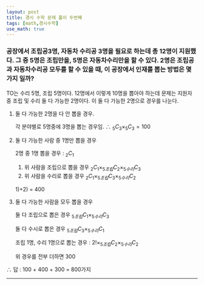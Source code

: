 ```yaml
---
layout: post
title: 경시 수학 문제 풀이 두번째
tags: [math,경시수학]
use_math: true
---
```


### 공장에서 조립공3명, 자동차 수리공 3명을 필요로 하는데 총 12명이 지원했다.  그 중 5명은 조립만을, 5명은 자동차수리만을 할 수 있다. 2명은 조립공과 자동차수리공 모두를 할 수 있을 때, 이 공장에서 인재를 뽑는 방법은 몇 가지 일까? 

TO는 수리 5명, 조립 5명이다. 12명에서 이렇게 10명을 뽑아야 하는데 문제는 지원자 중 조립 및 수리 둘 다 가능한 2명이다. 이 둘 다 가능한 2명으로 경우를 나눈다. 

1. 둘 다 가능한 2명을 다 안 뽑을 경우. 

   각 분야별로 5명중에 3명을 뽑는 경우임.   $\therefore$   $_5C_3 \times _5C_3=100$

2. 둘 다 가능한 사람 중 1명만 뽑을 경우

   2명 중 1명 뽑을 경우 : $_2C_1$

   1. 위 사람을 조립으로 뽑을 경우 $_2C_1 \times _{5조립}C_2  \times _{5수리}C_3$ 
   2. 위 사람을 수리로 뽑을 경우 $_2C_1 \times _{5조립}C_3 \times _{5수리}C_2$

   1)+2) = 400

3. 둘 다 가능한 사람을 모두 뽑을 경우

   둘 다 조립으로 뽑은 경우 $_{5조립}C_1 \times _{5수리}C_3$

   둘 다 수시로 뽑은 경우 $_{5조립}C_3 \times _{5수리}C_1$

   조립 1명, 수리 1명으로 뽑는 경우 : $2!\times_{5조립}C_2\times_{5수리}C_2$

   위 경우를 전부 더하면 300

$\therefore$  답 : 100 + 400 + 300 = 800가지 



---

